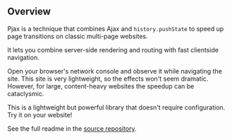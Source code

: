 ## Overview

Pjax is a technique that combines Ajax and `history.pushState` to speed up page
transitions on classic multi-page websites.

It lets you combine server-side rendering and routing with fast clientside
navigation.

Open your browser's network console and observe it while navigating the site.
This site is very lightweight, so the effects won't seem dramatic. However, for
large, content-heavy websites the speedup can be cataclysmic.

This is a lightweight but powerful library that doesn't require configuration. Try it on your website!

See the full readme in the
<a href="https://github.com/Mitranim/simple-pjax" target="_blank">source repository</a>.
